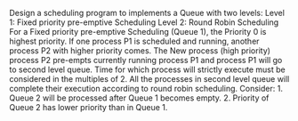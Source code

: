 Design a scheduling program to implements a Queue with two levels: 
Level 1: Fixed priority pre-emptive Scheduling 
Level 2: Round Robin Scheduling 
For a Fixed priority pre-emptive Scheduling (Queue 1), the Priority 0 is highest priority. If one process P1 is scheduled and running, another process P2 with higher priority comes. The New process (high priority) process P2 pre-empts currently running process P1 and process P1 will go to second level queue. Time for which process will strictly execute must be considered in the multiples of 2. 
All the processes in second level queue will complete their execution according to round robin scheduling. 
Consider: 1. Queue 2 will be processed after Queue 1 becomes empty. 2. Priority of Queue 2 has lower priority than in Queue 1. 
